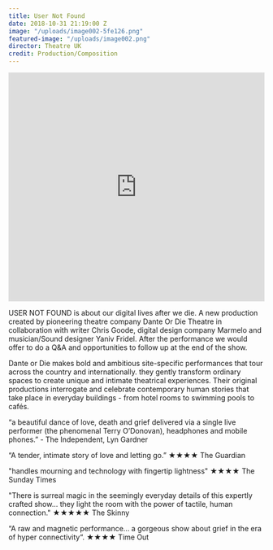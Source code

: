 ```yaml
---
title: User Not Found
date: 2018-10-31 21:19:00 Z
image: "/uploads/image002-5fe126.png"
featured-image: "/uploads/image002.png"
director: Theatre UK
credit: Production/Composition
---
```


<iframe width="100%" height="450" scrolling="no" frameborder="no" allow="autoplay" src="https://w.soundcloud.com/player/?url=https%3A//api.soundcloud.com/playlists/584661156&color=%23ff5500&auto_play=false&hide_related=false&show_comments=true&show_user=true&show_reposts=false&show_teaser=true"></iframe>

USER NOT FOUND is about our digital lives after we die. A new production created by pioneering theatre company Dante Or Die Theatre in collaboration with writer Chris Goode, digital design company Marmelo and musician/Sound designer Yaniv Fridel.  After the performance we would offer to do a Q&A and opportunities to follow up at the end of the show.

 

Dante or Die makes bold and ambitious site-specific performances that tour across the country and internationally. they gently transform ordinary spaces to create unique and intimate theatrical experiences. Their original productions interrogate and celebrate contemporary human stories that take place in everyday buildings -  from hotel rooms to swimming pools to cafés.

 

“a beautiful dance of love, death and grief delivered via a single live performer (the phenomenal Terry O’Donovan), headphones and mobile phones.” - The Independent, Lyn Gardner

“A tender, intimate story of love and letting go.” ★★★★ 
The Guardian

"handles mourning and technology with fingertip lightness" ★★★★ The Sunday Times

"There is surreal magic in the seemingly everyday details of this expertly crafted show... they light the room with the power of tactile, human connection." ★★★★★ The Skinny

“A raw and magnetic performance... a gorgeous show about grief in the era of hyper connectivity“. ★★★★ 
Time Out